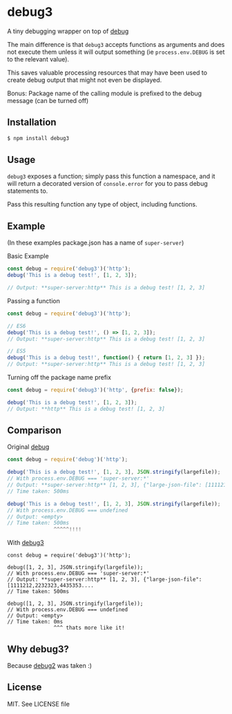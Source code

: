 # debug3

A tiny debugging wrapper on top of [debug](https://www.npmjs.com/package/debug)

The main difference is that `debug3` accepts functions as arguments and does not execute them unless it will output something (ie `process.env.DEBUG` is set to the relevant value). 
 
This saves valuable processing resources that may have been used to create  debug output that might not even be displayed.
 
Bonus: Package name of the calling module is prefixed to the debug message (can be turned off) 

## Installation

```bash
$ npm install debug3
```

## Usage

`debug3` exposes a function; simply pass this function a namespace, and it will return a decorated version of `console.error` for you to pass debug statements to.

Pass this resulting function any type of object, including functions.

## Example

(In these examples package.json has a name of `super-server`)

Basic Example

```js
const debug = require('debug3')('http');
debug('This is a debug test!', [1, 2, 3]);

// Output: **super-server:http** This is a debug test! [1, 2, 3]

```

Passing a function

```js
const debug = require('debug3')('http');

// ES6
debug('This is a debug test!', () => [1, 2, 3]);
// Output: **super-server:http** This is a debug test! [1, 2, 3]

// ES5
debug('This is a debug test!', function() { return [1, 2, 3] });
// Output: **super-server:http** This is a debug test! [1, 2, 3]

```

Turning off the package name prefix

```js
const debug = require('debug3')('http', {prefix: false});

debug('This is a debug test!', [1, 2, 3]);
// Output: **http** This is a debug test! [1, 2, 3]

```

## Comparison 

Original [debug](https://www.npmjs.com/package/debug)

```js
const debug = require('debug')('http');

debug('This is a debug test!', [1, 2, 3], JSON.stringify(largefile));
// With process.env.DEBUG === 'super-server:*'
// Output: **super-server:http** [1, 2, 3], {"large-json-file": [1111212,2232323,4435353....
// Time taken: 500ms

debug('This is a debug test!', [1, 2, 3], JSON.stringify(largefile));
// With process.env.DEBUG === undefined
// Output: <empty>
// Time taken: 500ms
               ^^^^^!!!!

```

With [debug3](https://www.npmjs.com/package/debug3)
 
```
const debug = require('debug3')('http');

debug([1, 2, 3], JSON.stringify(largefile));
// With process.env.DEBUG === 'super-server:*'
// Output: **super-server:http** [1, 2, 3], {"large-json-file": [1111212,2232323,4435353....
// Time taken: 500ms

debug([1, 2, 3], JSON.stringify(largefile));
// With process.env.DEBUG === undefined
// Output: <empty>
// Time taken: 0ms
               ^^^ thats more like it!

```





## Why debug3?
 
Because [debug2](https://www.npmjs.com/package/debug2) was taken :)

## License

MIT. See LICENSE file
